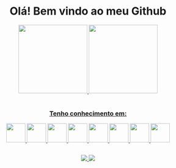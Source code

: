 ## <h1 align="center">Olá! Bem vindo ao meu Github</h1>

<div align="center">
  <a href="https://github.com/Deennys">
  <img height="180em" src="https://github-readme-stats.vercel.app/api?username=Deennys&show_icons=true&theme=radical&include_all_commits=true&count_private=true"/>
  <img height="180em" src="https://github-readme-stats.vercel.app/api/top-langs/?username=Deennys&layout=compact&langs_count=7&theme=radical"/>
</div>

<div style="display: inline_block" align="center"><br>
  <h3>Tenho conhecimento em:</h3>
  <img width="50" heigth="50" src="https://cdn.jsdelivr.net/gh/devicons/devicon/icons/javascript/javascript-original.svg" />
  <img width="50" heigth="50" src="https://cdn.jsdelivr.net/gh/devicons/devicon/icons/typescript/typescript-original.svg" />
  <img width="50" heigth="50" src="https://cdn.jsdelivr.net/gh/devicons/devicon/icons/react/react-original.svg" />
  <img width="50" heigth="50" src="https://cdn.jsdelivr.net/gh/devicons/devicon/icons/vuejs/vuejs-original.svg" />
  <img width="50" heigth="50" src="https://cdn.jsdelivr.net/gh/devicons/devicon/icons/html5/html5-original.svg" />
  <img width="50" heigth="50" src="https://cdn.jsdelivr.net/gh/devicons/devicon/icons/css3/css3-original.svg" />
  <img width="50" heigth="50" src="https://cdn.jsdelivr.net/gh/devicons/devicon/icons/python/python-original.svg" />
  <img width="50" heigth="50" src="https://cdn.jsdelivr.net/gh/devicons/devicon/icons/java/java-original.svg" />
</div>

  ##

<div align="center" >
  <a href="https://www.linkedin.com/in/dennys-alvarenga-do-nascimento-2604031a2/" target="_blank">
    <img src="https://img.shields.io/badge/LinkedIn-0077B5?style=for-the-badge&logo=linkedin&logoColor=white" />
  </a>
  <a href="mailto:dennysnascimento01@gmail.com" target="_blank">
    <img src="https://img.shields.io/badge/Gmail-D14836?style=for-the-badge&logo=gmail&logoColor=white" />
  </a>
</div>
